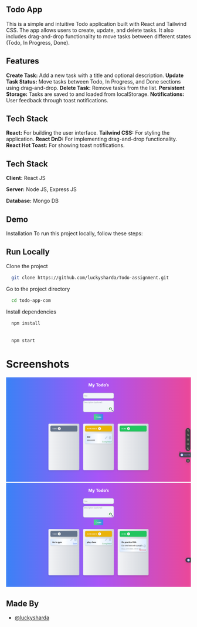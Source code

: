 ## Todo App

This is a simple and intuitive Todo application built with React and Tailwind CSS. The app allows users to create, update, and delete tasks. It also includes drag-and-drop functionality to move tasks between different states (Todo, In Progress, Done).

## Features

**Create Task:** Add a new task with a title and optional description.
**Update Task Status:** Move tasks between Todo, In Progress, and Done sections using drag-and-drop.
**Delete Task:** Remove tasks from the list.
**Persistent Storage:** Tasks are saved to and loaded from localStorage.
**Notifications:** User feedback through toast notifications.

## Tech Stack

**React:** For building the user interface.
**Tailwind CSS:** For styling the application.
**React DnD:** For implementing drag-and-drop functionality.
**React Hot Toast:** For showing toast notifications.

## Tech Stack

**Client:** React JS

**Server:** Node JS, Express JS

**Database:** Mongo DB

## Demo

Installation
To run this project locally, follow these steps:

## Run Locally

Clone the project

```bash
  git clone https://github.com/luckysharda/Todo-assignment.git
```

Go to the project directory

```bash
  cd todo-app-com
```

Install dependencies

```bash
  npm install
```

```bash

  npm start
```

# Screenshots

![](https://github.com/luckysharda/Todo-assignment/blob/main/screenshots/todoui.png)
![](https://github.com/luckysharda/Todo-assignment/blob/main/screenshots/todoui2.png)

## Made By

- [@luckysharda](https://github.com/luckysharda)

